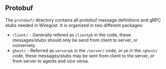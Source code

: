 ## Protobuf

The `protobuf/` directory contains all protobuf message definitions and gRPC
stubs needed in Wiregost.
It is organized in two different packages:

* `client/`    - Generally refered as `clientpb` in the code, these messages/stubs should only be send from client to server, or conversely.
* `ghost/`     - Referred as `serverpb` in the `/server/` code, or `pb` in the `/ghost/` code, these messages/stubs may be sent from client to the server, or from server to agents and vice versa.
